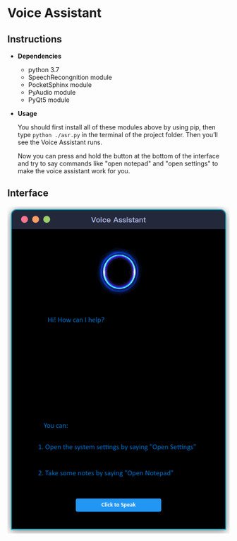 # Voice Assistant

## Instructions

- **Dependencies**

  - python 3.7
  - SpeechRecongnition module
  - PocketSphinx module
  - PyAudio module
  - PyQt5 module

- **Usage**

  You should first install all of these modules above by using pip, then type `python ./asr.py` in the terminal of the project folder. Then you’ll see the Voice Assistant runs.

  Now you can press and hold the button at the bottom of the interface and try to say commands like "open notepad" and "open settings" to make the voice assistant work for you.

## Interface

![image-20230406101200815](https://raw.githubusercontent.com/luxingzhi27/picture/main/image-20230406101200815.png)

   

  